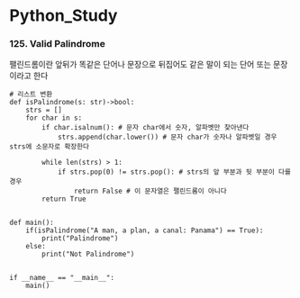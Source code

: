 # Python_Study

### 125. Valid Palindrome
팰린드롬이란 앞뒤가 똑같은 단어나 문장으로 뒤집어도 같은 말이 되는 단어 또는 문장이라고 한다
``` 
# 리스트 변환
def isPalindrome(s: str)->bool:
    strs = []
    for char in s:
        if char.isalnum(): # 문자 char에서 숫자, 알파벳만 찾아낸다
            strs.append(char.lower()) # 문자 char가 숫자나 알파벳일 경우 strs에 소문자로 확장한다

        while len(strs) > 1: 
            if strs.pop(0) != strs.pop(): # strs의 앞 부분과 뒷 부분이 다를 경우
                return False # 이 문자열은 팰린드롬이 아니다
        return True
    

def main():
    if(isPalindrome("A man, a plan, a canal: Panama") == True):
        print("Palindrome")
    else:
        print("Not Palindrome")


if __name__ == "__main__":
    main()
```

